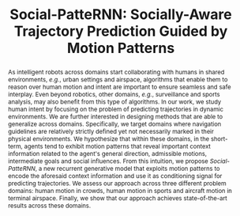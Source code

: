 ---
layout: default
title: "Social-PatteRNN: Socially-Aware Trajectory Prediction Guided by Motion Patterns"
paper_url: https://arxiv.org/pdf/2209.05649.pdf
poster: null
code: https://github.com/cmubig/social-patternn
video: null
thumbnail: assets/img/publications/sprnn.gif
authors: <b class="text-primary">Ingrid Navarro</b> and Jean Oh
note: null
where: IEEE/RSJ International Conference on Intelligent Robots and Systems (IROS), 2022
id: paper_sprnn
abstract: "
As intelligent robots across domains start collaborating with humans in shared environments, 
<i>e.g.</i>, urban settings and airspace, algorithms that enable them to reason over human motion 
and intent are important to ensure seamless and safe interplay. Even beyond robotics, other domains, 
<i>e.g.</i>, surveillance and sports analysis, may also benefit from this type of algorithms. 

In our work, we study human intent by focusing on the problem of predicting trajectories in dynamic 
environments. We are further interested in designing methods that are able to generalize across 
domains. Specifically, we target domains where navigation guidelines are relatively strictly defined 
yet not necessarily marked in their physical environments. We hypothesize that within these domains, 
in the short-term, agents tend to exhibit motion patterns that reveal important context information 
related to the agent's general direction, admissible motions, intermediate goals and social 
influences. From this intuition, we propose <i>Social-PatteRNN</i>, a new recurrent generative model 
that exploits motion patterns to encode the aforesaid context information and use it as conditioning
signal for predicting trajectories. We assess our approach across three different problem domains: 
human motion in crowds, human motion in sports and aircraft motion in terminal airspace. Finally, we 
show that our approach achieves state-of-the-art results across these domains.
"
---